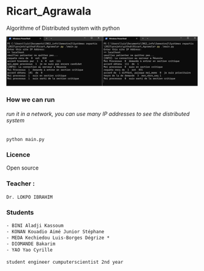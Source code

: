 # Ricart_Agrawala
Algorithme of Distributed system with python

![](./preview.png)

### How we can run
###### run it in a network, you can use many IP addresses to see the distributed system
    python main.py



### Licence
Open source

### Teacher :
    Dr. LOKPO IBRAHIM

### Students
    - BINI Aladji Kassoum
    - KONAN Kouadio Aimé Junior Stéphane
    - MEDA Kechiedou Luis-Borges Dégrize *
    - DIOMANDE Bakarim
    - YAO Yao Cyrille
    
    student engineer cumputerscientist 2nd year 
